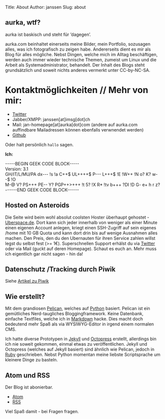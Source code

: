 Title: About 
Author: janssen
Slug: about

## aurka, wtf?
aurka ist baskisch und steht für ’dagegen’.

aurka.com beinhaltet einerseits meine Bilder, mein Portfolio, sozusagen alles, was ich fotografisch zu zeigen habe. Andererseits dient es mir als Blog für alles mögliche. Nebst Dingen, welche mich im Alltag beschäftigen, werden auch immer wieder technische Themen, zumeist um Linux und die Arbeit als Systemadministrator, behandelt.
Der Inhalt des Blogs steht grundsätzlich und soweit nichts anderes vermerkt unter CC-by-NC-SA. 

# Kontaktmöglichkeiten // Mehr von mir: 
* [Twitter](https://twitter.com/0xTry "Twitter") 
* Jabber/XMPP: janssen[at]imsg[dot]ch
* Mail: jan-homepage[at]aurka[dot]com (andere auf aurka.com auffindbare Mailadressen können ebenfalls verwnendet werden)
* [Github](https://github.com/janaurka)

Oder halt persönlich `hallo` sagen.

__Ich:__

<div>
-----BEGIN GEEK CODE BLOCK-----<br>
Version: 3.1<br>
GH/IT/L/MU/PA dx--- !s !a C++$ UL++++$ P--- L+++$ !E !W++ !N o? K? w--$ !O <br>
M-@ V? PS+++ PE-- Y? PGP++>+++ !t 5? !X R* !tv b+++ ?DI !D G- e+ h r z?<br>
------END GEEK CODE BLOCK------<br> 
</div>

## Hosted on Asteroids
Die Seite wird beim wohl absolut coolsten Hoster überhaupt gehostet - [Uberspace.de](https://uberspace.de "Uberspace Homepage"). Dort kann sich jeder innerhalb von weniger als einer Minute einen eigenen Account anlegen, kriegt einen SSH-Zugriff auf sein eigenes /home mit 10 GB Quota und kann dort drin bis auf wenige Ausnahmen alles machen. Den Preis, den du den Ubernauten für ihren Service zahlen willst legst du selbst fest (>= 1€). Superschnellen Support erhälst du via [Twitter](https://twitter.com/ubernauten "Twitteraccount der Ubernauten") oder via Mail (guckt auf deren Homepage).
Schaut es euch an. Mehr muss ich eigentlich gar nicht sagen - hin da!

## Datenschutz /Tracking durch Piwik
Siehe [Artikel zu Piwik](http://blog.aurka.com/piwik.html "Artikel zu Piwik auf *.aurka.com")

## Wie erstellt?
Mit dem grandiosen [Pelican](http://blog.getpelican.com/ "Pelican Homepage"), welches auf [Python](http://python.org "Python Homepage") basiert.
Pelican ist ein gemütliches Nerd-taugliches Bloggingframework. Keine Datenbank, einfache Textfiles, welche ich in [Markdown](http://daringfireball.net/ "Markdown Homepage") hacke. Dies macht doch bedeutend mehr Spaß als via WYSIWYG-Editor in irgend einem normalen CMS.

Ich hatte diverse Prototypen in [Jekyll](http://jekyllrb.com "Jekyll Homepage") und [Octopress](http://octopress.org "Octopress Homepage") erstellt, allerdings bin ich nie soweit gekommen, einmal etwas zu veröffentlichen. Jekyll und Octopress (welches auf Jekyll basiert) sind ähnlich wie Pelican, jedoch in [Ruby](http://ruby-lang.org "Ruby Homepage") geschrieben. Nebst Python momentan meine liebste Scriptsprache um kleinere Dinge zu basteln.

## Atom und RSS

Der Blog ist abonierbar.

* [Atom](http://blog.aurka.com/feeds/all.atom.xml)
* [RSS](http://blog.aurka.com/feeds/all.rss.xml)

Viel Spaß damit - bei Fragen fragen.
